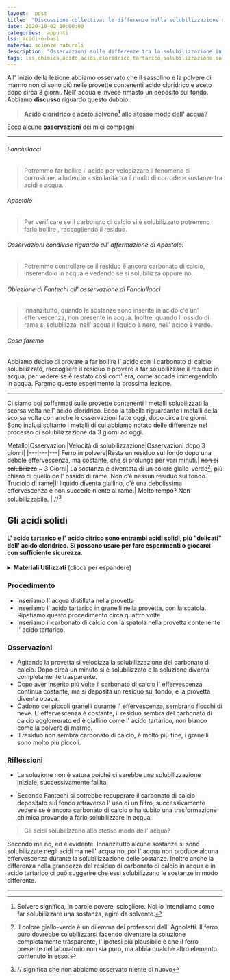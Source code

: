 ```yaml
---
layout:  post
title:  "Discussione collettiva: le differenze nella solubilizzazione di sostanze in acido cloridrico e in acqua; esperimenti con l' acido tartarico"
date: 2020-10-02 10:00:00
categories:  appunti
lss: acidi-e-basi
materia: scienze naturali
description: "Osservazioni sulle differenze tra la solubilizzazione in acqua e in acidi. Ipotesi su come verificare le trasformazioni che subisce una sostanza dopo essere stata inserita nell' acido. Discussioni collettive e esperimenti con l' acido tartarico in granelli. Diario di Bordo sul Laboratorio del Sapere Scientifico riguardante Acidi e Basi. "
tags: lss,chimica,acido,acidi,cloridrico,tartarico,solubilizzazione,solubilizzare,collettiva,definizione,solidi
---
```


All' inizio della lezione abbiamo osservato che il sassolino e la polvere di marmo non ci sono più nelle provette contenenti acido cloridrico e aceto dopo circa 3 giorni. Nell' acqua è invece  rimasto un deposito sul fondo. Abbiamo **discusso** riguardo questo dubbio:

> **Acido cloridrico e aceto solvono[^3] allo stesso modo dell' acqua?**

Ecco alcune **osservazioni** dei miei compagni

---

###### Fanciullacci

> Potremmo far bollire l' acido per velocizzare il  fenomeno di corrosione, alludendo a similarità tra il modo di corrodere sostanze tra acidi e acqua.

###### Apostolo

> Per verificare se il carbonato di calcio si è solubilizzato potremmo farlo bollire , raccogliendo il residuo.

###### Osservazioni condivise riguardo all' affermazione di Apostolo:

> Potremmo controllare se il residuo è ancora carbonato di calcio, inserendolo in acqua e vedendo se si solubilizza oppure no.

###### Obiezione di _Fantechi_ all' osservazione di Fanciullacci

> Innanzitutto, quando le sostanze sono inserite in acido c'è un' effervescenza, non presente in acqua. Inoltre, quando l' ossido di rame si solubilizza, nell' acqua il liquido è nero, nell' acido è verde.

###### Cosa faremo

Abbiamo deciso di provare a far bollire l' acido con il carbonato di calcio solubilizzato, raccogliere il residuo e provare a far solubilizzare il residuo in acqua, per vedere se è restato così com' era, come accade immergendolo in acqua. Faremo questo esperimento la prossima lezione.

---


Ci siamo poi soffermati sulle provette contenenti i metalli solubilizzati la scorsa volta nell' acido cloridrico. Ecco la tabella riguardante i metalli della scorsa volta con anche le osservazioni fatte oggi, dopo circa tre giorni. Sono inclusi soltanto i metalli di cui abbiamo notato delle differenze nel processo di solubilizzazione da 3 giorni ad oggi.

Metallo|Osservazioni|Velocità di solubilizzazione|Osservazioni dopo 3 giorni|
|---|---|---|
Ferro in polvere|Resta un residuo sul fondo dopo una debole effervescenza, ma costante, che si prolunga per vari minuti.| ~~non si solubilizza~~ ~ 3 Giorni| La sostanza è diventata di un colore giallo-verde[^2], più chiaro di quello dell' ossido di rame. Non c'è nessun residuo sul fondo.
Truciolo di rame|Il liquido diventa giallino, c'è una debolissima effervescenza e non succede niente al rame.| ~~Molto tempo?~~ Non solubilizzabile. | //[^1]


## Gli acidi solidi
#### L' acido tartarico e l' acido citrico sono entrambi acidi solidi, più "delicati" dell' acido cloridrico. Si possono usare per fare esperimenti o giocarci con sufficiente sicurezza.


<details>
  <summary><b>Materiali Utilizzati</b> (clicca per espandere)</summary>
  
  • Una provetta<br>
  • Acqua distillata<br>
  • Acido tartarico in granelli<br>
  • Spatola ( per inserire la polvere di marmo nelle provette )<br>
  • Carbonato di calcio
</details>

### Procedimento

- Inseriamo l' acqua distillata nella provetta
- Inseriamo l' acido tartarico in granelli nella provetta, con la spatola. Ripetiamo questo procedimento circa quattro volte
- Inseriamo il carbonato di calcio con la spatola nella provetta contenente l' acido tartarico.

### Osservazioni 

- Agitando la provetta si velocizza la solubilizzazione del carbonato di calcio. Dopo circa un minuto si è solubilizzato e la soluzione diventa completamente trasparente. 
- Dopo aver inserito più volte il carbonato di calcio l' effervescenza continua costante, ma si deposita un residuo sul fondo, e la provetta diventa opaca.
- Cadono dei piccoli granelli durante l' effervescenza, sembrano fiocchi di neve. L' effervescenza è costante, il residuo sembra del carbonato di calcio agglomerato ed è giallino come l' acido tartarico, non bianco come la polvere di marmo.
- Il residuo non sembra carbonato di calcio, è molto più fine, i granelli sono molto più piccoli.

### Riflessioni

- La soluzione non è satura poiché ci sarebbe una solubilizzazione iniziale, successivamente fallita.

- Secondo Fantechi si potrebbe recuperare il carbonato di calcio depositato sul fondo attraverso l' uso di un filtro, successivamente vedere se è ancora carbonato di calcio o ha subito una trasformazione chimica provando a farlo solubilizzare in acqua.


> Gli acidi solubilizzano allo stesso modo dell' acqua?

Secondo me no, ed è evidente. Innanzitutto alcune sostanze si sono solubilizzate negli acidi ma nell' acqua no, poi l' acqua non produce alcuna effervescenza durante la solubilizzazione delle sostanze. Inoltre anche la differenza nella grandezza del residuo di carbonato di calcio in acqua e in acido tartarico ci può suggerire che essi solubilizzano le sostanze in modo differente.

---


[^1]: // significa che non abbiamo osservato niente di nuovo
[^2]: Il colore giallo-verde è un dilemma dei professori dell' Agnoletti. Il ferro puro dovrebbe solubilizzarsi facendo diventare la soluzione completamente trasparente, l' ipotesi più plausibile è che il ferro presente nel laboratorio non sia puro, ma abbia qualche altro elemento contenuto in esso.
[^3]: Solvere significa, in parole povere, sciogliere. Noi lo intendiamo come far solubilizzare una sostanza, agire da solvente.
